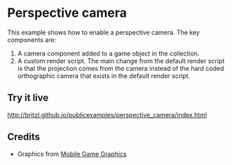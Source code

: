 # Perspective camera
This example shows how to enable a perspective camera. The key components are:

1. A camera component added to a game object in the collection.
2. A custom render script. The main change from the default render script is that the projection comes from the camera instead of the hard coded orthographic camera that exists in the default render script.

## Try it live
http://britzl.github.io/publicexamples/perspective_camera/index.html

## Credits
* Graphics from [Mobile Game Graphics](https://mobilegamegraphics.com/)
